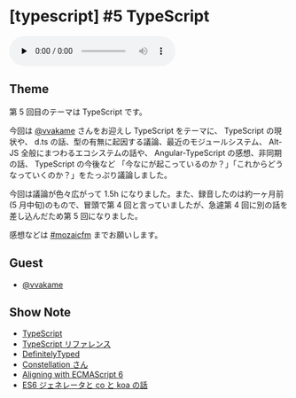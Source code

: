 # [typescript] #5 TypeScript

<audio preload=none controls src=http://files.mozaic.fm/mozaic-ep5.m4a></audio>


## Theme

第 5 回目のテーマは TypeScript です。

今回は [@vvakame](https://twitter.com/vvakame) さんをお迎えし TypeScript をテーマに、 TypeScript の現状や、 d.ts の話、型の有無に起因する議論、最近のモジュールシステム、 Alt-JS 全般にまつわるエコシステムの話や、 Angular-TypeScript の感想、非同期の話、 TypeScript の今後など 「今なにが起こっているのか？」「これからどうなっていくのか？」をたっぷり議論しました。

今回は議論が色々広がって 1.5h になりました。また、録音したのは約一ヶ月前(5 月中旬)のもので、冒頭で第 4 回と言っていましたが、急遽第 4 回に別の話を差し込んだため第 5 回になりました。

感想などは [#mozaicfm](https://twitter.com/search?q=mozaicfm&src=hash) までお願いします。


## Guest

- [@vvakame](https://twitter.com/vvakame)


## Show Note

- [TypeScript](http://t.umblr.com/redirect?z=http%3A%2F%2Fwww.typescriptlang.org%2F&t=ZTZjZjZlYWZiZDU4NTZlYWVmOWNlOTA5MWNjNGE3Mzc4MWJiMTYyMCxoUjJ5aE5MYw%3D%3D)
- [TypeScript リファレンス](http://t.umblr.com/redirect?z=http%3A%2F%2Fwww.impressjapan.jp%2Fbooks%2F1113101087&t=YWNkZWU3NzFiZTY3NGVlMzk5YjdhYmRlNGY5MzdmNTM0NmYxNjJhMyxoUjJ5aE5MYw%3D%3D)
- [DefinitelyTyped](http://t.umblr.com/redirect?z=https%3A%2F%2Fgithub.com%2Fborisyankov%2FDefinitelyTyped&t=YmMxMDExMTdhNTY0NDM2M2U4YmJkNDBmMDFmZTY3N2FjM2I5NzQ5NCxoUjJ5aE5MYw%3D%3D)
- [Constellation さん](https://twitter.com/Constellation)
- [Aligning with ECMAScript 6](http://t.umblr.com/redirect?z=https%3A%2F%2Ftypescript.codeplex.com%2Fwikipage%3Ftitle%3DECMAScript+6+Status%26referringTitle%3DRoadmap&t=ZWMwOGZlNjlhMzgwOTQ3ZDlhM2JkNWViM2QzNTY3MGVhZTI1NjNkMyxoUjJ5aE5MYw%3D%3D)
- [ES6 ジェネレータと co と koa の話](http://t.umblr.com/redirect?z=http%3A%2F%2Fjxck.hatenablog.com%2Fentry%2F2014-01-12%2Fgenerator-screencaset&t=YTkzZmNlZTJmYTYyZTQ5MzAyZmY1ZWRkMWFkYWYyNWFkNGI2ZGNhMixoUjJ5aE5MYw%3D%3D)
